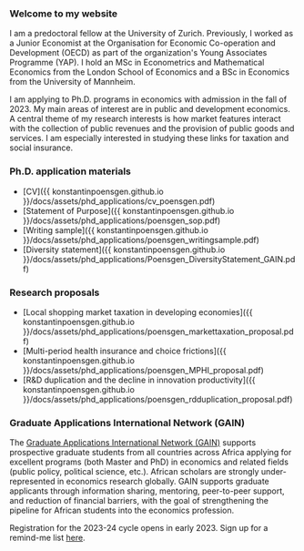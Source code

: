 ### Welcome to my website

I am a predoctoral fellow at the University of Zurich. Previously, I worked as a Junior Economist at the Organisation for Economic Co-operation and Development (OECD) as part of the organization's Young Associates Programme (YAP). I hold an MSc in Econometrics and Mathematical Economics from the London School of Economics and a BSc in Economics from the University of Mannheim.

I am applying to Ph.D. programs in economics with admission in the fall of 2023. My main areas of interest are in public and development economics. A central theme of my research interests is how market features interact with the collection of public revenues and the provision of public goods and services. I am especially interested in studying these links for taxation and social insurance.

### Ph.D. application materials 

- [CV]({{ konstantinpoensgen.github.io }}/docs/assets/phd_applications/cv_poensgen.pdf)
- [Statement of Purpose]({{ konstantinpoensgen.github.io }}/docs/assets/phd_applications/poensgen_sop.pdf)
- [Writing sample]({{ konstantinpoensgen.github.io }}/docs/assets/phd_applications/poensgen_writingsample.pdf)
- [Diversity statement]({{ konstantinpoensgen.github.io }}/docs/assets/phd_applications/Poensgen_DiversityStatement_GAIN.pdf)

### Research proposals

- [Local shopping market taxation in developing economies]({{ konstantinpoensgen.github.io }}/docs/assets/phd_applications/poensgen_markettaxation_proposal.pdf)
- [Multi-period health insurance and choice frictions]({{ konstantinpoensgen.github.io }}/docs/assets/phd_applications/poensgen_MPHI_proposal.pdf)
- [R&D duplication and the decline in innovation productivity]({{ konstantinpoensgen.github.io }}/docs/assets/phd_applications/poensgen_rdduplication_proposal.pdf)

### Graduate Applications International Network (GAIN)

The [Graduate Applications International Network (GAIN)](https://gain-network.net) supports prospective graduate students from all countries across Africa applying for excellent programs (both Master and PhD) in economics and related fields (public policy, political science, etc.). African scholars are strongly under-represented in economics research globally. GAIN supports graduate applicants through information sharing, mentoring, peer-to-peer support, and reduction of financial barriers, with the goal of strengthening the pipeline for African students into the economics profession.

Registration for the 2023-24 cycle opens in early 2023. Sign up for a remind-me list [here](https://gain-network.net).
